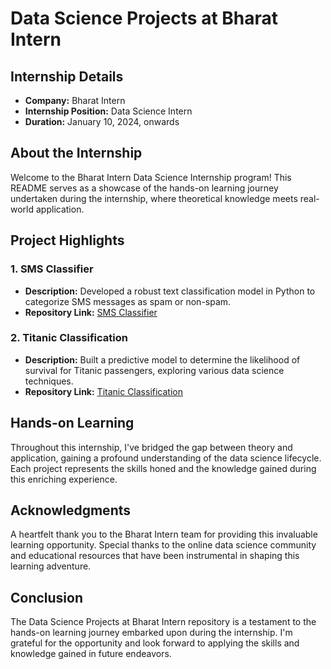 # Data Science Projects at Bharat Intern

## Internship Details
- **Company:** Bharat Intern
- **Internship Position:** Data Science Intern
- **Duration:** January 10, 2024, onwards

## About the Internship
Welcome to the Bharat Intern Data Science Internship program! This README serves as a showcase of the hands-on learning journey undertaken during the internship, where theoretical knowledge meets real-world application.

## Project Highlights
### 1. SMS Classifier
- **Description:** Developed a robust text classification model in Python to categorize SMS messages as spam or non-spam.
- **Repository Link:** [SMS Classifier](link-to-repository)

### 2. Titanic Classification
- **Description:** Built a predictive model to determine the likelihood of survival for Titanic passengers, exploring various data science techniques.
- **Repository Link:** [Titanic Classification](link-to-repository)

## Hands-on Learning
Throughout this internship, I've bridged the gap between theory and application, gaining a profound understanding of the data science lifecycle. Each project represents the skills honed and the knowledge gained during this enriching experience.

## Acknowledgments
A heartfelt thank you to the Bharat Intern team for providing this invaluable learning opportunity. Special thanks to the online data science community and educational resources that have been instrumental in shaping this learning adventure.

## Conclusion
The Data Science Projects at Bharat Intern repository is a testament to the hands-on learning journey embarked upon during the internship. I'm grateful for the opportunity and look forward to applying the skills and knowledge gained in future endeavors.

